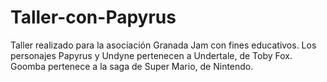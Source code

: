 # Taller-con-Papyrus
Taller realizado para la asociación Granada Jam con fines educativos. Los personajes Papyrus y Undyne pertenecen a Undertale, de Toby Fox. Goomba pertenece a la saga de Super Mario, de Nintendo.
